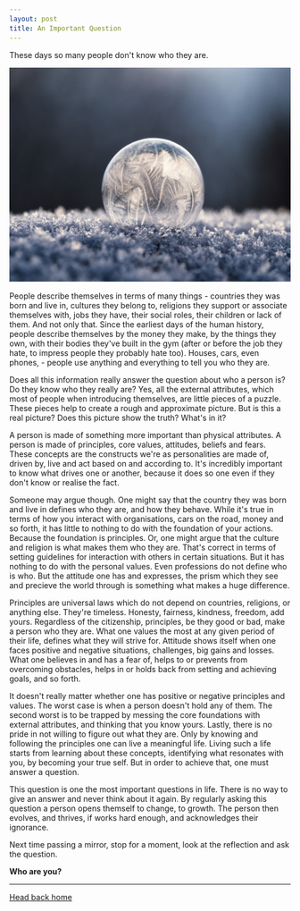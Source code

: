 ```yaml
---
layout: post
title: An Important Question
---
```



These days so many people don't know who they are.

<!--more-->

![](/assets/frozen-drop.jpg)

People describe themselves in terms of many things - countries they was born and live in, cultures they belong to, religions they support or associate themselves with, jobs they have, their social roles, their children or lack of them. And not only that. Since the earliest days of the human history, people describe themselves by the money they make, by the things they own, with their bodies they've built in the gym (after or before the job they hate, to impress people they probably hate too). Houses, cars, even phones, - people use anything and everything to tell you who they are.

Does all this information really answer the question about who a person is? Do they know who they really are? Yes, all the external attributes, which most of people when introducing themselves, are little pieces of a puzzle. These pieces help to create a rough and approximate picture. But is this a real picture? Does this picture show the truth? What's in it?

A person is made of something more important than physical attributes. A person is made of principles, core values, attitudes, beliefs and fears. These concepts are the constructs we're as personalities are made of, driven by, live and act based on and according to. It's incredibly important to know what drives one or another, because it does so one even if they don't know or realise the fact.

Someone may argue though. One might say that the country they was born and live in defines who they are, and how they behave. While it's true in terms of how you interact with organisations, cars on the road, money and so forth, it has little to nothing to do with the foundation of your actions. Because the foundation is principles. Or, one might argue that the culture and religion is what makes them who they are. That's correct in terms of setting guidelines for interaction with others in certain situations. But it has nothing to do with the personal values. Even professions do not define who is who. But the attitude one has and expresses, the prism which they see and precieve the world through is something what makes a huge difference.

Principles are universal laws which do not depend on countries, religions, or anything else. They're timeless. Honesty, fairness, kindness, freedom, add yours. Regardless of the citizenship, principles, be they good or bad, make a person who they are. What one values the most at any given period of their life, defines what they will strive for. Attitude shows itself when one faces positive and negative situations, challenges, big gains and losses. What one believes in and has a fear of, helps to or prevents from overcoming obstacles, helps in or holds back from setting and achieving goals, and so forth.

It doesn't really matter whether one has positive or negative principles and values. The worst case is when a person doesn't hold any of them. The second worst is to be trapped by messing the core foundations with external attributes, and thinking that you know yours. Lastly, there is no pride in not willing to figure out what they are. Only by knowing and following the principles one can live a meaningful life. Living such a life starts from learning about these concepts, identifying what resonates with you, by becoming your true self. But in order to achieve that, one must answer a question.

This question is one the most important questions in life. There is no way to give an answer and never think about it again. By regularly asking this question a person opens themself to change, to growth. The person then evolves, and thrives, if works hard enough, and acknowledges their ignorance.

Next time passing a mirror, stop for a moment, look at the reflection and ask the question.

**Who are you?**

---

<a href="{{ site.baseurl }}/">Head back home</a>
